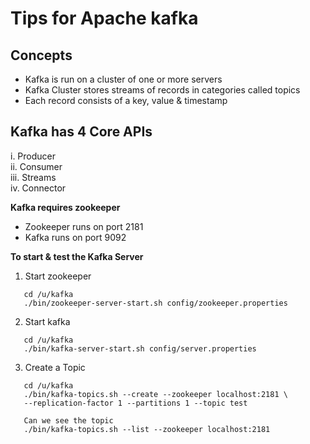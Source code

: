 # Tips for Apache kafka

## Concepts
* Kafka is run on a cluster of one or more servers
* Kafka Cluster stores streams of records in categories called topics
* Each record consists of a key, value & timestamp

## Kafka has 4 Core APIs

i.    Producer  
ii.   Consumer  
iii.  Streams  
iv.   Connector  

**Kafka requires zookeeper**
* Zookeeper runs on port 2181 
* Kafka runs on port 9092 

**To start & test the Kafka Server** 
1. Start zookeeper
```
   cd /u/kafka 
   ./bin/zookeeper-server-start.sh config/zookeeper.properties 
```

2. Start kafka
```
   cd /u/kafka 
   ./bin/kafka-server-start.sh config/server.properties 
```

3. Create a Topic
```
   cd /u/kafka 
   ./bin/kafka-topics.sh --create --zookeeper localhost:2181 \ 
   --replication-factor 1 --partitions 1 --topic test 

   Can we see the topic 
   ./bin/kafka-topics.sh --list --zookeeper localhost:2181 
```
